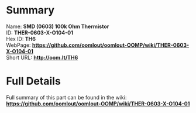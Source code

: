 
Summary
=================
  
Name: __SMD (0603) 100k Ohm Thermistor__    
ID: __THER-0603-X-O104-01__   
Hex ID: __TH6__   
WebPage: __https://github.com/oomlout/oomlout-OOMP/wiki/THER-0603-X-O104-01__   
Short URL: __http://oom.lt/TH6__   

Full Details
==========================
Full summary of this part can be found in the wiki:   
__https://github.com/oomlout/oomlout-OOMP/wiki/THER-0603-X-O104-01__    

